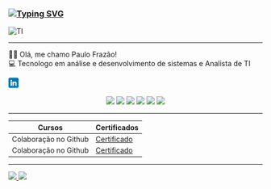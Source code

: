 ### [![Typing SVG](https://readme-typing-svg.demolab.com?font=Fira+Code&weight=600&size=25&pause=1000&color=020507&background=075BFF00&center=falso&vCenter=falso&repeat=verdadeiro&random=falso&width=435&lines=Bem+vindo+ao+meu+GitHub!+%F0%9F%91%A8%F0%9F%8F%BB%E2%80%8D%F0%9F%92%BB)](https://git.io/typing-svg)


![TI](https://media3.giphy.com/media/v1.Y2lkPTc5MGI3NjExMm9sMTNncW51bXAxeHc3ZGdnejQ5MWEyYm5nYTQ1bzR6OXAxZHFwNiZlcD12MV9pbnRlcm5hbF9naWZfYnlfaWQmY3Q9Zw/iIqmM5tTjmpOB9mpbn/giphy.webp)

-----------------

👩‍💻 Olá, me chamo Paulo Frazão! <br>
💻 Tecnologo em análise e desenvolvimento de sistemas e Analista de TI <br> 

<a href="https://www.linkedin.com/in/paulofrazão1999/" target="_blank"> <img src="linkedin.png" alt="linkedin" width="20px"> 
</a> 

<p align="center">

<img src="https://cdn.jsdelivr.net/gh/devicons/devicon@latest/icons/linux/linux-original.svg" width= "40px"> 
<img src="https://cdn.jsdelivr.net/gh/devicons/devicon@latest/icons/windows11/windows11-original.svg" width="40px"> 
<img src="https://cdn.jsdelivr.net/gh/devicons/devicon@latest/icons/grafana/grafana-original-wordmark.svg" width="40px"> 
<img src="https://cdn.jsdelivr.net/gh/devicons/devicon@latest/icons/mysql/mysql-original-wordmark.svg" width="40px"> 
<img src="https://cdn.jsdelivr.net/gh/devicons/devicon@latest/icons/python/python-original-wordmark.svg" width="40px"> 
<img src="https://cdn.jsdelivr.net/gh/devicons/devicon@latest/icons/javascript/javascript-original.svg" width="40px">

</p>

--------------

<p align="center">

| Cursos | Certificados |
|-------- | ------------ |
|Colaboração no Github | [Certificado](https://www.dio.me/certificate/8MG65YJG/share)
|Colaboração no Github | [Certificado](https://www.dio.me/certificate/8MG65YJG/share)

</p>

----------

<div>
<a href="https://github.com/paulolgfrazao">
<img loading="lazy" height="180cm" src="https://github-readme-stats.vercel.app/api?username=paulolgfrazao&show_icons=true&theme=dracula" />
<img loading="lazy" height="180cm" src="https://github-readme-stats.vercel.app/api/top-langs/?username=paulolgfrazao&layout=compact&langs_count=7&theme=dracula"/>
</div>
